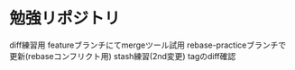 # 勉強リポジトリ
diff練習用
featureブランチにてmergeツール試用
rebase-practiceブランチで更新(rebaseコンフリクト用)
stash練習(2nd変更)
tagのdiff確認
